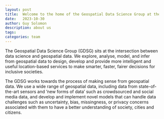 ```yaml
---
layout: post
title:  Welcome to the home of the Geospatial Data Science Group at the University of Glasgow
date:   2023-10-30
author: Guy Solomon
description: about us
tags:
categories: team
---
```

The Geospatial Data Science Group (GDSG) sits at the intersection between data science and geospatial data. We explore, analyse, model, and infer from geospatial data to design, develop and provide more intelligent and useful location-based services to make smarter, faster, fairer decisions for inclusive societies.

The GDSG works towards the process of making sense from geospatial data. We use a wide range of geospatial data, including data from state-of-the-art sensors and ‘new forms of data’ such as crowdsourced and social media data, and develop and implement novel models that can handle data challenges such as uncertainty, bias, missingness, or privacy concerns associated with them to have a better understanding of society, cities and citizens.
